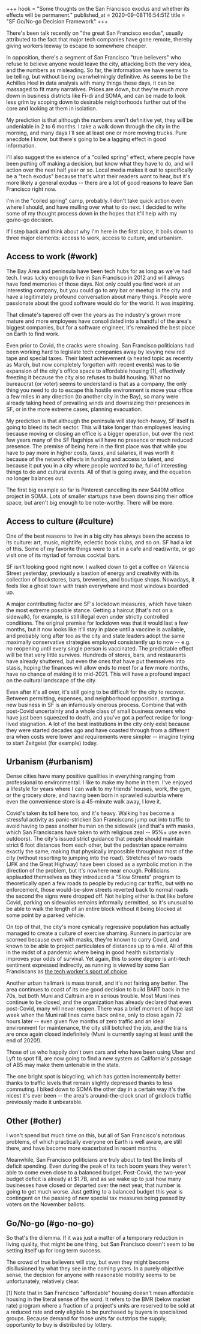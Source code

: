 +++
hook = "Some thoughts on the San Francisco exodus and whether its effects will be permanent."
published_at = 2020-09-08T16:54:51Z
title = "SF Go/No-go Decision Framework"
+++

There's been talk recently on "the great San Francisco exodus", usually attributed to the fact that major tech companies have gone remote, thereby giving workers leeway to escape to somewhere cheaper.

In opposition, there's a segment of San Francisco "true believers" who refuse to believe anyone would leave the city, attacking both the very idea, and the numbers as misleading. So far, the information we have seems to be telling, but without being overwhelmingly definitive. As seems to be the Achilles Heel in data analysis with many things these days, it can be massaged to fit many narratives. Prices are down, but they're much _more_ down in business districts like Fi-di and SOMA, and can be made to look less grim by scoping down to desirable neighborhoods further out of the core and looking at them in isolation.

My prediction is that although the numbers aren't definitive yet, they will be undeniable in 2 to 6 months. I take a walk down through the city in the morning, and many days I'll see at least one or more moving trucks. Pure anecdote I know, but there's going to be a lagging effect in good information.

I'll also suggest the existence of a "coiled spring" effect, where people have been putting off making a decision, but know what they have to do, and will action over the next half year or so. Local media makes it out to specifically be a "tech exodus" because that's what their readers want to hear, but it's more likely a general exodus -- there are a lot of good reasons to leave San Francisco right now.

I'm in the "coiled spring" camp, probably. I don't take quick action even where I should, and have mulling over what to do next. I decided to write some of my thought process down in the hopes that it'll help with my go/no-go decision.

If I step back and think about why I'm here in the first place, it boils down to three major elements: access to work, access to culture, and urbanism.

## Access to work (#work)

The Bay Area and peninsula have been tech hubs for as long as we've had tech. I was lucky enough to live in San Francisco in 2012 and will always have fond memories of those days. Not only could you find work at an interesting company, but you could go to any bar or meetup in the city and have a legitimately profound conversation about many things. People were passionate about the good software would do for the world. It was inspiring.

That climate's tapered off over the years as the industry's grown more mature and more employees have consolidated into a handful of the area's biggest companies, but for a software engineer, it's remained the best place on Earth to find work.

Even prior to Covid, the cracks were showing. San Francisco politicians had been working hard to legislate tech companies away by levying new red tape and special taxes. Their latest achievement (a heated topic as recently as March, but now completely forgotten with recent events) was to tie expansion of the city's office space to affordable housing [1], effectively freezing it because the city also refuses to build housing. What no bureaucrat (or voter) seems to understand is that as a company, the only thing you need to do to escape this hostile environment is move your office a few miles in any direction (to another city in the Bay), so many were already taking heed of prevailing winds and downsizing their presences in SF, or in the more extreme cases, planning evacuation.

My prediction is that although the peninsula will stay tech-heavy, SF itself is going to bleed its tech sector. This will take longer than employees leaving because moving or closing an office is a bigger operation, but over the next few years many of the SF flagships will have no presence or much reduced presence. The premise of being here in the first place was that while you have to pay more in higher costs, taxes, and salaries, it was worth it because of the network effects in funding and access to talent, and because it put you in a city where people _wanted to be_, full of interesting things to do and cultural events. All of that is going away, and the equation no longer balances out.

The first big example so far is Pinterest cancelling its new $440M office project in SOMA. Lots of smaller startups have been downsizing their office space, but aren't big enough to be note-worthy. There will be more.

## Access to culture (#culture)

One of the best reasons to live in a big city has always been the access to its culture: art, music, nightlife, eclectic book clubs, and so on. SF had a lot of this. Some of my favorite things were to sit in a cafe and read/write, or go visit one of its myriad of famous cocktail bars.

SF isn't looking good right now. I walked down to get a coffee on Valencia Street yesterday, previously a bastion of energy and creativity with its collection of bookstores, bars, breweries, and boutique shops. Nowadays, it feels like a ghost town with trash everywhere and most windows boarded up.

A major contributing factor are SF's lockdown measures, which have taken the most extreme possible stance. Getting a haircut (that's not on a sidewalk), for example, is still illegal even under strictly controlled conditions. The original premise for lockdown was that it would last a few months, but it now looks like it'll stay in place until a vaccine is available, and probably long after too as the city and state leaders adopt the same maximally conservative strategies employed consistently up to now -- e.g. no reopening until every single person is vaccinated. The predictable effect will be that very little survives. Hundreds of stores, bars, and restaurants have already shuttered, but even the ones that have put themselves into stasis, hoping the finances will allow ends to meet for a few more months, have no chance of making it to mid-2021. This will have a profound impact on the cultural landscape of the city.

Even after it's all over, it's still going to be difficult for the city to recover. Between permitting, expenses, and neighborhood opposition, starting a new business in SF is an infamously onerous process. Combine that with post-Covid uncertainty and a whole class of small business owners who have just been squeezed to death, and you've got a perfect recipe for long-lived stagnation. A lot of the best institutions in the city only exist because they were started decades ago and have coasted through from a different era when costs were lower and requirements were simpler -- imagine trying to start Zeitgeist (for example) today.

## Urbanism (#urbanism)

Dense cities have many positive qualities in everything ranging from professional to environmental. I like to make my home in them. I've enjoyed a lifestyle for years where I can walk to my friends' houses, work, the gym, or the grocery store, and having been born in sprawled suburbia where even the convenience store is a 45-minute walk away, I love it.

Covid's taken its toll here too, and it's heavy. Walking has become a stressful activity as panic-stricken San Franciscans jump out into traffic to avoid having to pass another human on the sidewalk (and that's _with_ masks, which San Franciscans have taken to with religious zeal -- 95%+ use even outdoors). The city's issued strict guidance that people should maintain strict 6 foot distances from each other, but the pedestrian space remains exactly the same, making that physically impossible throughout most of the city (without resorting to jumping into the road). Stretches of two roads (JFK and the Great Highway) have been closed as a symbolic motion in the direction of the problem, but it's nowhere near enough. Politicians applauded themselves as they introduced a "Slow Streets" program to theoretically open a few roads to people by reducing car traffic, but with no enforcement, those would-be-slow streets reverted back to normal roads the second the signs were dropped off. Not helping either is that like before Covid, parking on sidewalks remains informally permitted, so it's unusual to be able to walk the length of an entire block without it being blocked at some point by a parked vehicle.

On top of that, the city's more cynically regressive population has actually managed to create a culture of exercise shaming. Runners in particular are scorned because even with masks, they're known to carry Covid, and known to be able to project particulates of distances up to a mile. All of this in the midst of a pandemic where being in good health substantially improves your odds of survival. Yet again, this to some degree is anti-tech sentiment expressed indirectly, as running is viewed by some San Franciscans as [the tech worker's sport of choice](https://www.reddit.com/r/sanfrancisco/comments/4omp08/joggers_always_carry_cash_seen_on_church/).

Another urban hallmark is mass transit, and it's not fairing any better. The area continues to coast of its one good decision to build BART back in the 70s, but both Muni and Caltrain are in serious trouble. Most Muni lines continue to be closed, and the organization has already declared that even post-Covid, many will never reopen. There was a brief moment of hope last week when the Muni rail lines came back online, only to close again 72 hours later -- even given five months of zero traffic and an ideal environment for maintenance, the city still botched the job, and the trains are once again closed indefinitely (Muni is currently saying at least until the end of 2020!).

Those of us who happily don't own cars and who have been using Uber and Lyft to spot fill, are now going to find a new system as California's passage of AB5 may make them untenable in the state.

The one bright spot is bicycling, which has gotten incrementally better thanks to traffic levels that remain slightly depressed thanks to less commuting. I biked down to SOMA the other day in a certain way it's the nicest it's ever been -- the area's around-the-clock snarl of gridlock traffic previously made it unbearable.

## Other (#other)

I won't spend but much time on this, but all of San Francisco's notorious problems, of which practically everyone on Earth is well aware, are still there, and have become more exacerbated in recent months.

Meanwhile, San Francisco politicians are truly about to test the limits of deficit spending. Even during the peak of its tech boom years they weren't able to come even close to a balanced budget. Post-Covid, the two-year budget deficit is already at $1.7B, and as we wake up to just how many businesses have closed or departed over the next year, that number is going to get much worse. Just getting to a balanced budget this year is contingent on the passing of new special tax measures being passed by voters on the November ballots.

## Go/No-go (#go-no-go)

So that's the dilemma. If it was just a matter of a temporary reduction in living quality, that might be one thing, but San Francisco doesn't seem to be setting itself up for long term success.

The crowd of true believers will stay, but even they might become disillusioned by what they see in the coming years. In a purely objective sense, the decision for anyone with reasonable mobility seems to be unfortunately, relatively clear.

[1] Note that in San Francisco "affordable" housing doesn't mean affordable housing in the literal sense of the word. It refers to the BMR (below market rate) program where a fraction of a project's units are reserved to be sold at a reduced rate and only eligible to be purchased by buyers in specialized groups. Because demand for those units far outstrips the supply, opportunity to buy is distributed by lottery.
